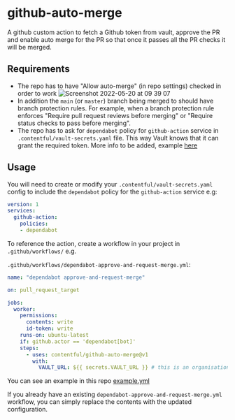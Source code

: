 # github-auto-merge

A github custom action to fetch a Github token from vault, approve the PR and enable auto merge for the PR so that once it passes all the PR checks it will be merged.

## Requirements

- The repo has to have "Allow auto-merge" (in repo settings) checked in order to work
  ![Screenshot 2022-05-20 at 09 39 07](https://user-images.githubusercontent.com/7535187/169478228-dd499b9f-ec78-4c20-a2a5-b5c16a5dd2c1.png)
- In addition the `main` (or `master`) branch being merged to should have branch protection rules. For example, when a branch protection rule enforces "Require pull request reviews before merging" or "Require status checks to pass before merging".
- The repo has to ask for `dependabot` policy for `github-action` service in `.contentful/vault-secrets.yaml` file. This way Vault knows that it can grant the required token. More info to be added, example [here](https://github.com/contentful/locomotive/blob/main/.contentful/vault-secrets.yaml)

## Usage

You will need to create or modify your `.contentful/vault-secrets.yaml` config to include the `dependabot` policy for the `github-action` service e.g:

```yaml
version: 1
services:
  github-action:
    policies:
    - dependabot
```

To reference the action, create a workflow in your project in `.github/workflows/` e.g.

`.github/workflows/dependabot-approve-and-request-merge.yml`:

```yaml
name: "dependabot approve-and-request-merge"

on: pull_request_target

jobs:
  worker:
    permissions:
      contents: write
      id-token: write
    runs-on: ubuntu-latest
    if: github.actor == 'dependabot[bot]'
    steps:
      - uses: contentful/github-auto-merge@v1
        with:
          VAULT_URL: ${{ secrets.VAULT_URL }} # this is an organisation level secret, you do not need to add it to your repo
```

You can see an example in this repo [example.yml](example.yml)

If you already have an existing `dependabot-approve-and-request-merge.yml` workflow, you can simply replace the contents with the updated configuration.
